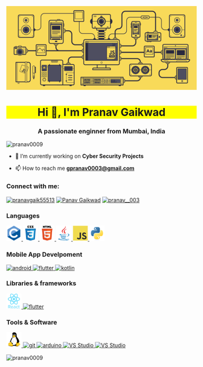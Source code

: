 
![SS](213910845-af37a709-8995-40d6-be59-724526e3c3d7.gif)


<h1 style="background-color:yellow", align="center">Hi 👋, I'm Pranav Gaikwad</h1>
<h3 align="center">A passionate enginner from Mumbai, India</h3>

<p align="left"> <img src="https://komarev.com/ghpvc/?username=pranav0009&label=Profile%20views&color=0e75b6&style=flat" alt="pranav0009" /> </p>

- 🔭 I’m currently working on **Cyber Security Projects**

- 📫 How to reach me **gpranav0003@gmail.com**

<h3 align="left">Connect with me:</h3>
<p align="left">
<a href="https://twitter.com/pranavgaik55513" target="blank"><img align="center" src="https://raw.githubusercontent.com/rahuldkjain/github-profile-readme-generator/master/src/images/icons/Social/twitter.svg" alt="pranavgaik55513" height="30" width="40" /></a>
<a href="https://www.linkedin.com/in/pranav-gaikwad-432197250/" target="blank"><img align="center" src="https://raw.githubusercontent.com/rahuldkjain/github-profile-readme-generator/master/src/images/icons/Social/linked-in-alt.svg" alt="Panav Gaikwad" height="30" width="40" /></a>
<a href="https://instagram.com/pranav__003" target="blank"><img align="center" src="https://raw.githubusercontent.com/rahuldkjain/github-profile-readme-generator/master/src/images/icons/Social/instagram.svg" alt="pranav__003" height="30" width="40" /></a>
</p>
</p>
</p>

<h3 align="left">Languages</h3>
<p align="left">  
 
<a href="https://www.cprogramming.com/" target="_blank" rel="noreferrer"> <img src="https://raw.githubusercontent.com/devicons/devicon/master/icons/c/c-original.svg" alt="c" width="40" height="40"/> </a> 
<a href="https://www.w3schools.com/css/" target="_blank" rel="noreferrer"> <img src="https://raw.githubusercontent.com/devicons/devicon/master/icons/css3/css3-original-wordmark.svg" alt="css3" width="40" height="40"/> </a> 
<a href="https://www.w3.org/html/" target="_blank" rel="noreferrer"> <img src="https://raw.githubusercontent.com/devicons/devicon/master/icons/html5/html5-original-wordmark.svg" alt="html5" width="40" height="40"/> </a> 
<a href="https://www.java.com" target="_blank" rel="noreferrer"> <img src="https://raw.githubusercontent.com/devicons/devicon/master/icons/java/java-original.svg" alt="java" width="40" height="40"/> </a> 
<a href="https://developer.mozilla.org/en-US/docs/Web/JavaScript" target="_blank" rel="noreferrer"> <img src="https://raw.githubusercontent.com/devicons/devicon/master/icons/javascript/javascript-original.svg" alt="javascript" width="40" height="40"/> </a> 
<a href="https://www.python.org" target="_blank" rel="noreferrer"> <img src="https://raw.githubusercontent.com/devicons/devicon/master/icons/python/python-original.svg" alt="python" width="40" height="40"/> </a> 
 </p>

<h3 align="left">Mobile App Develpoment</h3>
<p align="left">
<a href="https://developer.android.com" target="_blank" rel="noreferrer"> <img src="https://img.icons8.com/?size=48&id=04OFrkjznvcd&format=png" alt="android" width="40" height="40"/> </a>
<a href="https://flutter.dev" target="_blank" rel="noreferrer"> <img src="https://www.vectorlogo.zone/logos/flutterio/flutterio-icon.svg" alt="flutter" width="40" height="40"/> </a>
<a href="https://kotlinlang.org" target="_blank" rel="noreferrer"> <img src="https://www.vectorlogo.zone/logos/kotlinlang/kotlinlang-icon.svg" alt="kotlin" width="40" height="40"/> </a> 
</p>

<h3 align="left">Libraries & frameworks</h3>
<p align="justify">
<a href="https://reactjs.org/" target="_blank" rel="noreferrer"> <img src="https://raw.githubusercontent.com/devicons/devicon/master/icons/react/react-original-wordmark.svg" alt="react" width="40" height="40"/> </a>
<a href="https://flutter.dev" target="_blank" rel="noreferrer"> <img src="https://www.vectorlogo.zone/logos/flutterio/flutterio-icon.svg" alt="flutter" width="40" height="40"/> </a> 
</p>

<h3 align="left">Tools & Software</h3>
<a href="https://www.linux.org/" target="_blank" rel="noreferrer"> <img src="https://raw.githubusercontent.com/devicons/devicon/master/icons/linux/linux-original.svg" alt="linux" width="40" height="40"/> </a> 
<a href="https://git-scm.com/" target="_blank" rel="noreferrer"> <img src="https://www.vectorlogo.zone/logos/git-scm/git-scm-icon.svg" alt="git" width="40" height="40"/> </a> 
<a href="https://www.arduino.cc/" target="_blank" rel="noreferrer"> <img src="https://cdn.worldvectorlogo.com/logos/arduino-1.svg" alt="arduino" width="40" height="40"/> </a>
<a href="https://code.visualstudio.com/" target="_blank" rel="noreferrer"> <img src="https://img.icons8.com/?size=48&id=9OGIyU8hrxW5&format=png" alt="VS Studio" width="40" height="40"/> </a>
<a href="https://jupyter.org/install" target="_blank" rel="noreferrer"> <img src="https://img.icons8.com/?size=48&id=J0SgMWzAxqFj&format=png" alt="VS Studio" width="40" height="40"/> </a>

<script src="https://tryhackme.com/badge/2051044"></script>

<p><img align="center" src="https://github-readme-stats.vercel.app/api/top-langs?username=pranav0009&show_icons=true&locale=en&layout=compact" alt="pranav0009" /></p>
